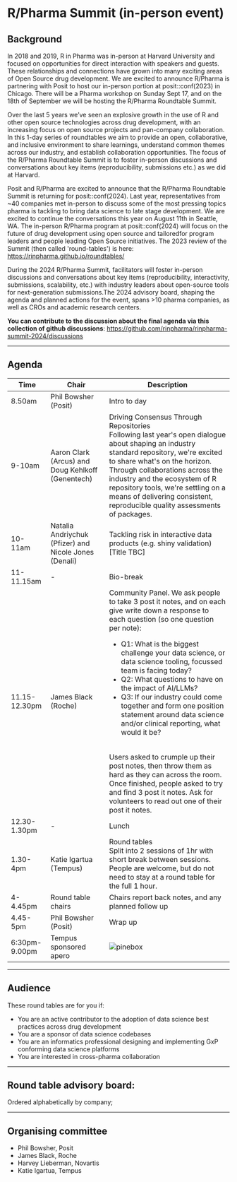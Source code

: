 # R/Pharma Summit (in-person event)

## Background

In 2018 and 2019, R in Pharma was in-person at Harvard University and focused on opportunities for direct interaction with speakers and guests. These relationships and connections have grown into many exciting areas of Open Source drug development. We are excited to announce R/Pharma is partnering with Posit to host our in-person portion at posit::conf(2023) in Chicago. There will be a Pharma workshop on Sunday Sept 17, and on the 18th of September we will be hosting the R/Pharma Roundtable Summit. 

Over the last 5 years we’ve seen an explosive growth in the use of R and other open source technologies across drug development, with an increasing focus on open source projects and pan-company collaboration. In this 1-day series of roundtables we aim to provide an open, collaborative, and inclusive environment to share learnings, understand common themes across our industry, and establish collaboration opportunities. The focus of the R/Pharma Roundtable Summit is to foster in-person discussions and conversations about key items (reproducibility, submissions etc.) as we did at Harvard.

Posit and R/Pharma are excited to announce that the R/Pharma Roundtable Summit is returning for posit::conf(2024). Last year, representatives from ~40 companies met in-person to discuss some of the most pressing topics pharma is tackling to bring data science to late stage development. We are excited to continue the conversations this year on August 11th in Seattle, WA. The in-person R/Pharma program at posit::conf(2024) will focus on the future of drug development using open source and tailoredfor program leaders and people leading Open Source initiatives. The 2023 review of the Summit (then called 'round-tables') is here: https://rinpharma.github.io/roundtables/

During the 2024 R/Pharma Summit, facilitators will foster in-person discussions and conversations about key items (reproducibility, interactivity, submissions, scalability, etc.) with industry leaders about open-source tools for next-generation submissions.The 2024 advisory board, shaping the agenda and planned actions for the event, spans >10 pharma companies, as well as CROs and academic research centers.

**You can contribute to the discussion about the final agenda via this collection of github discussions**: https://github.com/rinpharma/rinpharma-summit-2024/discussions

___

## Agenda

Time | Chair | Description
--- | --- | ---
8.50am | Phil Bowsher (Posit) | Intro to day 
9-10am | Aaron Clark (Arcus) and Doug Kehlkoff (Genentech) | Driving Consensus Through Repositories<br>Following last year's open dialogue about shaping an industry standard repository, we're excited to share what's on the horizon. Through collaborations across the industry and the ecosystem of R repository tools, we're settling on a means of delivering consistent, reproducible quality assessments of packages.
10-11am | Natalia Andriychuk (Pfizer) and Nicole Jones (Denali) | Tackling risk in interactive data products (e.g. shiny validation) [Title TBC]
11-11.15am | - | Bio-break
11.15-12.30pm | James Black (Roche) | Community Panel. We ask people to take 3 post it notes, and on each give write down a response to each question (so one question per note): <ul><li>Q1: What is the biggest challenge your data science, or data science tooling, focussed team is facing today?</li><li>Q2: What questions to have on the impact of AI/LLMs?</li><li>Q3: If our industry could come together and form one position statement around data science and/or clinical reporting, what would it be?</li></ul> </br> Users asked to crumple up their post notes, then throw them as hard as they can across the room. Once finished, people asked to try and find 3 post it notes. Ask for volunteers to read out one of their post it notes.
12.30-1.30pm | - | Lunch
1.30-4pm | Katie Igartua (Tempus) | Round tables </br> Split into 2 sessions of 1hr with short break between sessions. People are welcome, but do not need to stay at a round table for the full 1 hour. 
4-4.45pm | Round table chairs | Chairs report back notes, and any planned follow up
4.45-5pm | Phil Bowsher (Posit) | Wrap up
6:30pm-9.00pm | Tempus sponsored apero | ![pinebox](https://github.com/rinpharma/rinpharma-summit-2024/assets/2760096/c4ca8802-4881-4250-b8fb-e22cedc48120)
___

## Audience

These round tables are for you if:

- You are an active contributor to the adoption of data science best practices across drug development
- You are a sponsor of data science codebases
- You are an informatics professional designing and implementing GxP conforming data science platforms 
- You are interested in cross-pharma collaboration

___

## Round table advisory board: 

Ordered alphabetically by company;

___

## Organising committee

- Phil Bowsher, Posit
- James Black, Roche
- Harvey Lieberman, Novartis
- Katie Igartua, Tempus



